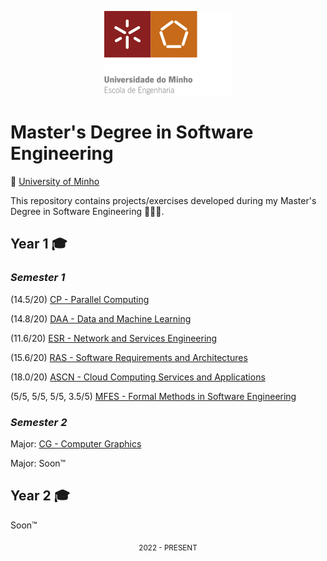 <p align="center">
  <img  src="/MEI/images/Logo.png">
</p>

# Master's Degree in Software Engineering

📍 [University of Minho](https://www.uminho.pt/EN)

This repository contains projects/exercises developed during my Master's Degree in Software Engineering 🧑🏻‍🎓.

## **Year 1** 🎓
### *Semester 1*

 (14.5/20) [CP - Parallel Computing](MEI/1%20Year/1%20Semestre/CPD/)

 (14.8/20) [DAA - Data and Machine Learning](MEI/1%20Year/1%20Semestre/DAA/)

 (11.6/20) [ESR - Network and Services Engineering](MEI/1%20Year/1%20Semestre/ESR/)

 (15.6/20) [RAS - Software Requirements and Architectures](MEI/1%20Year/1%20Semestre/RAS/)    

 (18.0/20) [ASCN - Cloud Computing Services and Applications](MEI/1%20Year/1%20Semestre/ASCN/)

 (5/5, 5/5, 5/5, 3.5/5) [MFES - Formal Methods in Software Engineering](MEI/1%20Year/1%20Semestre/MFES/) 

### *Semester 2*

  Major: [CG - Computer Graphics](https://github.com/RuiArmada/Perfil-CG)
  
  Major: Soon™️
  
## **Year 2** 🎓
  
  Soon™️

<div align="center">
  <sub>2022 - PRESENT</sub>
</div>

